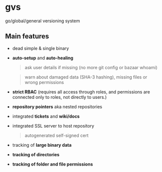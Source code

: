 # gvs

go/global/general versioning system

## Main features

* dead simple & single binary
* **auto-setup** and **auto-healing**
  > ask user details if missing (no more git config or bazaar whoami)

  > warn about damaged data (SHA-3 hashing), missing files or wrong permissions
* **strict RBAC** (requires all access through roles, and permissions are connected only to roles, not directly to users.)
* **repository pointers** aka nested repositories
* integrated **tickets** and **wiki/docs**
* integrated SSL server to host repository
  > autogenerated self-signed cert
* tracking of **large binary data**
* **tracking of directories**
* **tracking of folder and file permissions**

<!--
## Other

* ask user details if missing (no more git config or bazaar whoami)
* Dead simple & single binary with tons of features
* AutoSync - Reduces needless Merging and Forking
* integrated wiki, ticketing & bug tracking, embedded documentation, and Technical notes. 
* easily manage users and access to your repos

## Other

* Manage commit access to parts of a repo using control lists
* Edit, fold, drop changesets in the style of git rebase --interactive
* Track large binary files
* Send email to subscribed addresses to notify repository changes
* Send a collection of changesets as a series of patch emails
* Purge all files and dirs in the repository that are not being tracked
* Handle nested repositories
* Allow commands to affect multiple repositories simultaneously
* Count lines of source code
* List TODOs
* Contributor branch


what is different from GIT:

* integrated SSL server.. should be as easy as 
> python -m SimpleHTTPServer
* integrated RBAC
* send the patches by email (darcs send)

## Issues with other vcs

* Poor handling of binary data
* Submodules are very difficult to work with effectively, and are limited to including an entire
* Steep learning curve
* no diffs on binary files
* The repository is a bunch of files that can easily be ruined by some accident.
* Inconsistent command line interface
* Revert features with ease 

-->